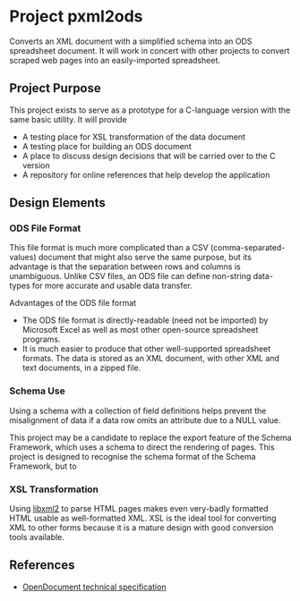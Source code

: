 # Project pxml2ods

Converts an XML document with a simplified schema into an ODS spreadsheet document.
It will work in concert with other projects to convert scraped web pages into an
easily-imported spreadsheet.

## Project Purpose

This project exists to serve as a prototype for a C-language version with the same
basic utility.  It will provide

- A testing place for XSL transformation of the data document
- A testing place for building an ODS document
- A place to discuss design decisions that will be carried over to the C version
- A repository for online references that help develop the application

## Design Elements

### ODS File Format

This file format is much more complicated than a CSV (comma-separated-values)
document that might also serve the same purpose, but its advantage is that the
separation between rows and columns is unambiguous.  Unlike CSV files, an ODS
file can define non-string data-types for more accurate and usable data transfer.

Advantages of the ODS file format
- The ODS file format is directly-readable (need not be imported) by Microsoft Excel
  as well as most other open-source spreadsheet programs.
- It is much easier to produce that other well-supported spreadsheet formats.  The
  data is stored as an XML document, with other XML and text documents, in a zipped
  file.

### Schema Use

Using a schema with a collection of field definitions helps prevent the
misalignment of data if a data row omits an attribute due to a NULL value.

This project may be a candidate to replace the export feature of the Schema
Framework, which uses a schema to direct the rendering of pages.  This project
is designed to recognise the schema format of the Schema Framework, but to

### XSL Transformation

Using [libxml2](http://xmlsoft.org/) to parse HTML pages makes even very-badly
formatted HTML usable as well-formatted XML.  XSL is the ideal tool for converting
XML to other forms because it is a mature design with good conversion tools
available.




## References

- [OpenDocument technical specification](https://en.wikipedia.org/wiki/OpenDocument_technical_specification)



